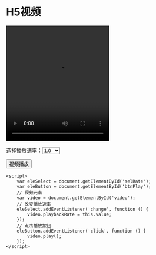 # H5视频

<video id="video" width="280" height="314" autobuffer controls src="http://image.zhangxinxu.com/video/blog/201806/sing-song.mp4" type="video/mp4"></video>
    <p>选择播放速率：<select id="selRate">
        <option value="0.5">0.5</option>
        <option value="1" selected>1.0</option>
        <option value="1.25">1.25</option>
        <option value="1.5">1.5</option>
        <option value="2">2.0</option>
        <option value="3">3.0</option>
        <option value="4">4.0</option>
        <option value="5">5.0</option>
    </select></p>
    <p><button id="btnPlay">视频播放</button></p>

    <script>
        var eleSelect = document.getElementById('selRate');
        var eleButton = document.getElementById('btnPlay');
        // 视频元素
        var video = document.getElementById('video');
        // 改变播放速率
        eleSelect.addEventListener('change', function () {
            video.playbackRate = this.value;
        });
        // 点击播放按钮
        eleButton.addEventListener('click', function () {
            video.play();
        });
    </script>